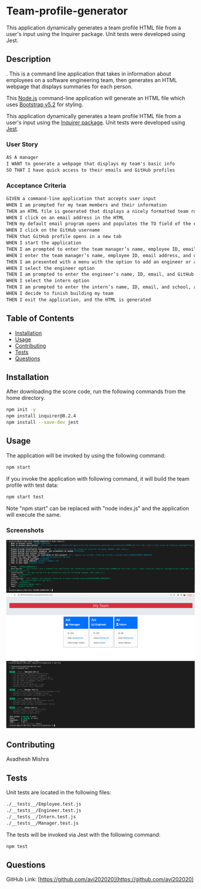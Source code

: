 # Team-profile-generator
This application dynamically generates a team profile HTML file from a user's input using the Inquirer package. Unit tests were developed using Jest.


## Description

. This is a command line application that takes in information about employees on a software engineering team, then generates an HTML webpage that displays summaries for each person.

This [Node.js](https://nodejs.org/en/) command-line application will generate an HTML file which uses [Bootstrap v5.2](https://getbootstrap.com/) for styling.

This application dynamically generates a team profile HTML file from a user's input using the [Inquirer package](https://www.npmjs.com/package/inquirer/v/8.2.4). Unit tests were developed using [Jest](https://jestjs.io/).

### User Story

```md
AS A manager
I WANT to generate a webpage that displays my team's basic info
SO THAT I have quick access to their emails and GitHub profiles
```

### Acceptance Criteria

```md
GIVEN a command-line application that accepts user input
WHEN I am prompted for my team members and their information
THEN an HTML file is generated that displays a nicely formatted team roster based on user input
WHEN I click on an email address in the HTML
THEN my default email program opens and populates the TO field of the email with the address
WHEN I click on the GitHub username
THEN that GitHub profile opens in a new tab
WHEN I start the application
THEN I am prompted to enter the team manager’s name, employee ID, email address, and office number
WHEN I enter the team manager’s name, employee ID, email address, and office number
THEN I am presented with a menu with the option to add an engineer or an intern or to finish building my team
WHEN I select the engineer option
THEN I am prompted to enter the engineer’s name, ID, email, and GitHub username, and I am taken back to the menu
WHEN I select the intern option
THEN I am prompted to enter the intern’s name, ID, email, and school, and I am taken back to the menu
WHEN I decide to finish building my team
THEN I exit the application, and the HTML is generated
```

## Table of Contents

- [Installation](#installation)
- [Usage](#usage)
- [Contributing](#contributing)
- [Tests](#tests)
- [Questions](#questions)

## Installation

After downloading the score code, run the following commands from the home directory.

```bash
npm init -y
npm install inquirer@8.2.4
npm install --save-dev jest
```

## Usage

The application will be invoked by using the following command:

```bash
npm start
```

If you invoke the application with following command, it will build the team profile with test data:

```bash
npm start test
```

Note "npm start" can be replaced with "node index.js" and the application will execute the same.

### Screenshots

![Application Execution Demo](https://github.com/avi202020/team-profile-generator/blob/main/screenshots/application_execution_demo.png)
![Application Output Demo](https://github.com/avi202020/team-profile-generator/blob/main/screenshots/application_output_demo.png)
![Test Exsecution Demo](https://github.com/avi202020/team-profile-generator/blob/main/screenshots/test_execution_demo.png)

## Contributing
Avadhesh Mishra


## Tests

Unit tests are located in the following files:

```md
./__tests__/Employee.test.js
./__tests__/Engineer.test.js
./__tests__/Intern.test.js
./__tests__/Manager.test.js
```

The tests will be invoked via Jest with the following command:

```bash
npm test
```

## Questions

GitHub Link: [https://github.com/avi202020](https://github.com/avi202020)